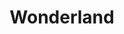 ---
title:  "Wonderland"
team: "Aamod Narkar | Parth Rathod | Ankit Anand | Sanika Deshpande"
tags: VR Mobile Unity

video_provider: "youtube"
video_id:

header:
    teaser: /assets/img/projects/2022/course_project_image9.png

overview: Details Coming Soon...


project-link: 

active: "yes"
type: "course"
year: "2022"

---